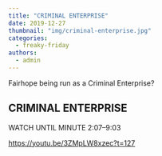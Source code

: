 ```yaml
---
title: "CRIMINAL ENTERPRISE"
date: 2019-12-27
thumbnail: "img/criminal-enterprise.jpg"
categories: 
  - freaky-friday
authors: 
  - admin
---
```


Fairhope being run as a Criminal Enterprise?

## CRIMINAL ENTERPRISE

WATCH UNTIL MINUTE 2:07–9:03

https://youtu.be/3ZMpLW8xzec?t=127
